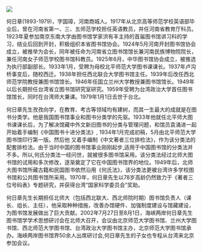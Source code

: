 ![](https://s2.loli.net/2022/08/31/CfirDOxjpcSVg7N.png)

何日章(1893-1979)，字国璋，河南商城人。1917年从北京高等师范学校英语部毕业后，曾在河南省第一、三、五师范学校担任英语教员，并任河南省教育厅科员。1923年夏参加南京东南大学由图书馆学家洪有丰主持的首届图书馆讲习科的学习，结业后回到开封，积极组织本省图书馆协会。1924年5月河南开封图书馆协会成立，被推举为会长，同年被任命为河南省立图书馆馆长兼河南民族博物院院长，兼任河南女子师范学校图书馆科教员。1925年6月，中华图书馆协会成立，被推选为执行部副部长。1933年1月，受聘为母校北平师范大学图书课课长。1937年卢沟桥事变后，随校西迁。1938年担任西北联合大学图书馆主任。1939年后改任西北师范学院教授兼图书馆馆长。1946年任国立兰州大学教授兼图书馆馆长。1949年以后长期担任台湾省立图书馆研究室研究。1959年受聘为台湾政治大学首任图书馆馆长，同时在台湾师大兼课。1979年1月1日去世于台北。

何日章先生孜孜向学，在教育、考古等领域均有建树，而其一生最大的成就是在图书分类学。他是我国图书馆事业和图书分类学的先驱。1933年他就任北平师大图书课课长后，为了解决馆藏中外文新旧图书的分类与管理问题，和馆员袁涌进一起开始着手编制《中国图书十进分类法》, 1934年1月完成初稿，5月由北平师范大学图书馆印行第一版。然后他 又着手编制《中文著者三位排检法》，作为该分类法的配套排检法。由于当时中国的图书馆事业刚刚起步,适用于中国图书馆的分类法并不多。所以,何氏分类法一经问世，就被很多图书馆采用。该分类法经过北师大图书馆的试用和多次修改，逐渐奠定了它在中国图书馆界的地位。1949年后，北师大图书馆所藏古籍和民国图书依然沿用《何氏法》，该分类法更被台湾许多学校图书馆和公共图书馆所采用。1970年，何日章先生以78岁高龄仍然致力于《著者三位号码表》专题研究，并获得台湾“国家科学委员会”奖助。

何日章先生长期担任北师大（包括西北联大、西北师院时期）图书馆负责人（课长、组长、主任），他采取种种措施，改善办馆硬件、加强制度建设与馆藏建设，为图书馆发展做出了巨大贡献。2002年7月27日至8月1日，海峡两岸何日章先生图书馆学学术思想研讨会在北师大召开，会议由北京师范大学图书馆、兰州大学图书馆、西北师范大学图书馆、台湾政治大学图书馆主办，北京师范大学图书馆承办。海峡两岸图书馆界50余人出席研讨会,何日章先生的子女也专程从台湾来北京参加会议。